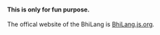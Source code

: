 <h4>This is only for fun purpose.</h4>
<p>The offical website of the BhiLang is <a href="https://bhailang.js.org/#playground">BhiLang.js.org</a>.</p>
